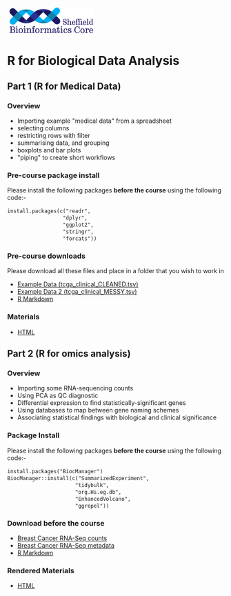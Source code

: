 
![](logo-sm.png)

# R for Biological Data Analysis

## Part 1 (R for Medical Data)

### Overview

+ Importing example "medical data" from a spreadsheet
+ selecting columns
+ restricting rows with filter
+ summarising data, and grouping
+ boxplots and bar plots
+ "piping" to create short workflows

### Pre-course package install

Please install the following packages **before the course** using the following code:-

```
install.packages(c("readr",
                  "dplyr",
                  "ggplot2",
                  "stringr",
                  "forcats"))
```

### Pre-course downloads

Please download all these files and place in a folder that you wish to work in

+ [Example Data (tcga_clinical_CLEANED.tsv)](tcga_clinical_CLEANED.tsv)
+ [Example Data 2 (tcga_clinical_MESSY.tsv)](tcga_clinical_MESSY.tsv)
+ [R Markdown](Part1.Rmd)

### Materials

+ [HTML](Part1.nb.html)

## Part 2 (R for omics analysis)

### Overview

+ Importing some RNA-sequencing counts
+ Using PCA as QC diagnostic
+ Differential expression to find statistically-significant genes
+ Using databases to map between gene naming schemes
+ Associating statistical findings with biological and clinical significance

### Package Install

Please install the following packages **before the course** using the following code:-

```
install.packages("BiocManager")
BiocManager::install(c("SummarizedExperiment",
                      "tidybulk",
                      "org.Hs.eg.db",
                      "EnhancedVolcano",
                      "ggrepel"))

```

### Download before the course

- [Breast Cancer RNA-Seq counts](brca_example.tsv)
- [Breast Cancer RNA-Seq metadata](brca_example_meta.tsv)
- [R Markdown](Part2.Rmd)

### Rendered Materials

- [HTML](Part2.html)

  
